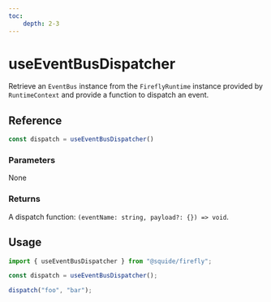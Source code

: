 ```yaml
---
toc:
    depth: 2-3
---
```


# useEventBusDispatcher

Retrieve an `EventBus` instance from the `FireflyRuntime` instance provided by `RuntimeContext` and provide a function to dispatch an event.

## Reference

```ts
const dispatch = useEventBusDispatcher()
```

### Parameters

None

### Returns

A dispatch function: `(eventName: string, payload?: {}) => void`.

## Usage

```ts
import { useEventBusDispatcher } from "@squide/firefly";

const dispatch = useEventBusDispatcher();

dispatch("foo", "bar");
```

